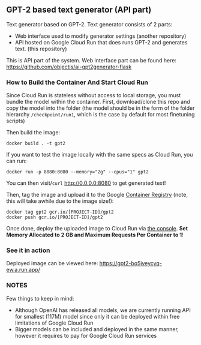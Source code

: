 ## GPT-2 based text generator (API part)

Text generator based on GPT-2. Text generator consists of 2 parts: 
- Web interface used to modify generator settings (another repository)
- API hosted on Google Cloud Run that does runs GPT-2 and generates text. (this repository)

This is API part of the system. Web interface part can be found here:
https://github.com/objectis/ai-gpt2generator-flask

### How to Build the Container And Start Cloud Run

Since Cloud Run is stateless without access to local storage, you must bundle the model within the container. First, download/clone this repo and copy the model into the folder (the model should be in the form of the folder hierarchy `/checkpoint/run1`, which is the case by default for most finetuning scripts)

Then build the image:

```shell
docker build . -t gpt2
```

If you want to test the image locally with the same specs as Cloud Run, you can run:

```shell
docker run -p 8080:8080 --memory="2g" --cpus="1" gpt2
```

You can then visit/`curl` http://0.0.0.0:8080 to get generated text!

Then, tag the image and upload it to the Google [Container Registry](https://console.cloud.google.com/kubernetes/images/list) (note, this will take awhile due to the image size!):

```shell
docker tag gpt2 gcr.io/[PROJECT-ID]/gpt2
docker push gcr.io/[PROJECT-ID]/gpt2
```

Once done, deploy the uploaded image to Cloud Run via [the console](https://console.cloud.google.com/run). **Set Memory Allocated to 2 GB and Maximum Requests Per Container to 1**!

### See it in action
Deployed image can be viewed here: https://gpt2-bq5jveycyq-ew.a.run.app/

### NOTES
Few things to keep in mind: 
- Although OpenAI has released all models, we are currently running API for smallest (117M) model since only it can be deployed within free limitations of Google Cloud Run
- Bigger models can be included and deployed in the same manner, however it requires to pay for Google Cloud Run services
